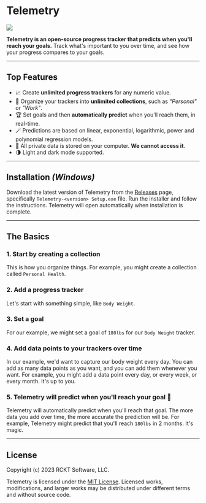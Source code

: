 # Telemetry

<picture>
  <source media="(prefers-color-scheme: dark)" srcset="https://telemetry-website-af321b47c3b1.herokuapp.com/images/hero-screenshot-dark.png">
  <img src="https://telemetry-website-af321b47c3b1.herokuapp.com/images/hero-screenshot.png">
</picture>

**Telemetry is an open-source progress tracker that predicts when you'll reach your goals.** Track what's important to you over time, and see how your progress compares to your goals.

---
## Top Features

- 📈 Create **unlimited progress trackers** for any numeric value.
- 📁 Organize your trackers into **unlimited collections**, such as _"Personal"_ or _"Work"_.
- 🏆 Set goals and then **automatically predict** when you'll reach them, in real-time.
- 🪄 Predictions are based on linear, exponential, logarithmic, power and polynomial regression models.
- 💾 All private data is stored on your computer. **We cannot access it**.
- 🌗 Light and dark mode supported.

---

## Installation _(Windows)_

Download the latest version of Telemetry from the [Releases](https://github.com/RCKT-Software/telemetry/releases) page, specifically `Telemetry-<version> Setup.exe` file. Run the installer and follow the instructions. Telemetry will open automatically when installation is complete.

---

## The Basics

### 1. Start by creating a collection
This is how you organize things. For example, you might create a collection called `Personal Health`.

### 2. Add a progress tracker
Let's start with something simple, like  `Body Weight`.

### 3. Set a goal
For our example, we might set a goal of `180lbs` for our `Body Weight` tracker.

### 4. Add data points to your trackers over time
In our example, we'd want to capture our body weight every day. You can add as many data points as you want, and you can add them whenever you want. For example, you might add a data point every day, or every week, or every month. It's up to you.

### 5. Telemetry will predict when you'll reach your goal 🔮
Telemetry will automatically predict when you'll reach that goal. The more data you add over time, the more accurate the prediction will be. For example, Telemetry might predict that you'll reach `180lbs` in 2 months. It's magic.

---

## License

Copyright (c) 2023 RCKT Software, LLC.

Telemetry is licensed under the [MIT License](https://github.com/RCKT-Software/telemetry/blob/main/LICENSE). Licensed works, modifications, and larger works may be distributed under different terms and without source code.
